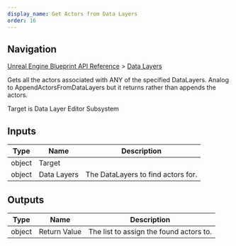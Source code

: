 ```yaml
---
display_name: Get Actors from Data Layers
order: 16
---
```

## Navigation

[Unreal Engine Blueprint API Reference](https://dev.epicgames.com/documentation/en-us/unreal-engine/BlueprintAPI) > [Data Layers](https://dev.epicgames.com/documentation/en-us/unreal-engine/BlueprintAPI/DataLayers)

Gets all the actors associated with ANY of the specified DataLayers. Analog to AppendActorsFromDataLayers but it returns rather than appends the actors.

Target is Data Layer Editor Subsystem

## Inputs

| Type | Name | Description |
| --- | --- | --- |
| object | Target |  |
| object | Data Layers | The DataLayers to find actors for. |

## Outputs

| Type | Name | Description |
| --- | --- | --- |
| object | Return Value | The list to assign the found actors to. |
